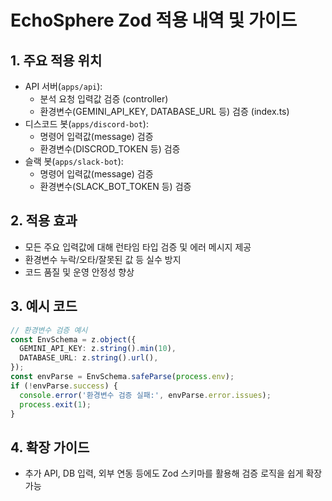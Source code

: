 # EchoSphere Zod 적용 내역 및 가이드

## 1. 주요 적용 위치
- API 서버(`apps/api`):
  - 분석 요청 입력값 검증 (controller)
  - 환경변수(GEMINI_API_KEY, DATABASE_URL 등) 검증 (index.ts)
- 디스코드 봇(`apps/discord-bot`):
  - 명령어 입력값(message) 검증
  - 환경변수(DISCROD_TOKEN 등) 검증
- 슬랙 봇(`apps/slack-bot`):
  - 명령어 입력값(message) 검증
  - 환경변수(SLACK_BOT_TOKEN 등) 검증

## 2. 적용 효과
- 모든 주요 입력값에 대해 런타임 타입 검증 및 에러 메시지 제공
- 환경변수 누락/오타/잘못된 값 등 실수 방지
- 코드 품질 및 운영 안정성 향상

## 3. 예시 코드
```typescript
// 환경변수 검증 예시
const EnvSchema = z.object({
  GEMINI_API_KEY: z.string().min(10),
  DATABASE_URL: z.string().url(),
});
const envParse = EnvSchema.safeParse(process.env);
if (!envParse.success) {
  console.error('환경변수 검증 실패:', envParse.error.issues);
  process.exit(1);
}
```

## 4. 확장 가이드
- 추가 API, DB 입력, 외부 연동 등에도 Zod 스키마를 활용해 검증 로직을 쉽게 확장 가능
